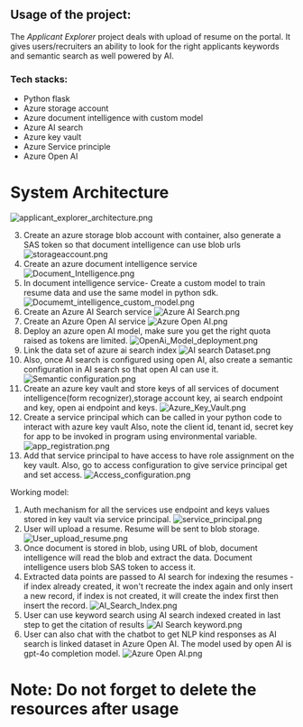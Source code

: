 ## **Usage of the project:**
The _Applicant Explorer_ project deals with upload of resume on the portal. 
It gives users/recruiters an ability to look for the right applicants keywords and semantic search as well powered by AI.

### Tech stacks: ###

* Python flask
* Azure storage account
* Azure document intelligence with custom model
* Azure AI search
* Azure key vault
* Azure Service principle
* Azure Open AI


# **System Architecture** 
![applicant_explorer_architecture.png](Architecture/applicant_explorer_architecture.png)


3) Create an azure storage blob account with container, also generate a SAS token so that document intelligence can use blob urls
![storageaccount.png](Images/storageaccount.png)
4) Create an azure document intelligence service
![Document_Intelligence.png](Images/Document_Intelligence.png)
5) In document intelligence service- Create a custom model to train resume data and use the same model in python sdk.
![Documemt_intelligence_custom_model.png](Images/Documemt_intelligence_custom_model.png)
6) Create an Azure AI Search service 
![Azure AI Search.png](Images/Azure%20AI%20Search.png)
7) Create an Azure Open AI service 
![Azure Open AI.png](Images/Azure%20Open%20AI.png)
8) Deploy an azure open AI model, make sure you get the right quota raised as tokens are limited.
![OpenAi_Model_deployment.png](Images/OpenAi_Model_deployment.png)
8) Link the data set of azure ai search index
![AI search Dataset.png](Images/AI%20search%20Dataset.png)
9) Also, once AI search is configured using open AI, also create a semantic configuration in AI search so that open AI can use it.
![Semantic configuration.png](Images/Semantic%20configuration.png)
7) Create an azure key vault and store keys of all services of document intelligence(form recognizer),storage account key, ai search endpoint and key, open ai endpoint and keys.
![Azure_Key_Vault.png](Images/Azure_Key_Vault.png)
8) Create a service principal which can be called in your python code to interact with azure key vault
Also, note the client id, tenant id, secret key for app to be invoked in program using environmental variable.
![app_registration.png](Images/app_registration.png)
9) Add that service principal to have access to have role assignment on the key vault. Also, go to access configuration to give service principal get and set access.
![Access_configuration.png](Images/Access_configuration.png)

Working model:

1) Auth mechanism for all the services use endpoint and keys values stored in key vault via service principal.
![service_principal.png](Images/service_principal.png)
3) User will upload a resume. Resume will be sent to blob storage. 
![User_upload_resume.png](Images/User_upload_resume.png)
3) Once document is stored in blob, using URL of blob, document intelligence will read the blob and extract the data. Document intelligence users blob SAS token to access it. 
4) Extracted data points are passed to AI search for indexing the resumes - if index already created, it won't recreate the index again and only insert a new record, if index is not created, it will create the index first then insert the record. 
![AI_Search_Index.png](Images/AI_Search_Index.png)
5) User can use keyword search using AI search indexed created in last step to get the citation of results
![AI Search keyword.png](Images/AI%20Search%20keyword.png)
6) User can also chat with the chatbot to get NLP kind responses as AI search is linked dataset in Azure Open AI. The model used by open AI is gpt-4o completion model.
![Azure Open AI.png](Images/Azure%20Open%20AI.png)


# **Note: Do not forget to delete the resources after usage**